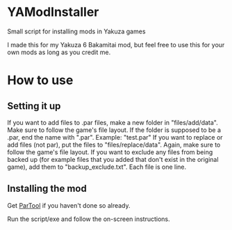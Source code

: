 # YAModInstaller
Small script for installing mods in Yakuza games

I made this for my Yakuza 6 Bakamitai mod, but feel free to use this for your own mods as long as you credit me.

# How to use
## Setting it up
If you want to add files to .par files, make a new folder in "files/add/data". Make sure to follow the game's file layout. If the folder is supposed to be a .par, end the name with ".par". Example: "test.par"
If you want to replace or add files (not par), put the files to "files/replace/data". Again, make sure to follow the game's file layout. If you want to exclude any files from being backed up (for example files that you added that don't exist in the original game), add them to "backup_exclude.txt". Each file is one line.
## Installing the mod
Get [ParTool](https://github.com/Kaplas80/ParManager/releases) if you haven't done so already.

Run the script/exe and follow the on-screen instructions.

